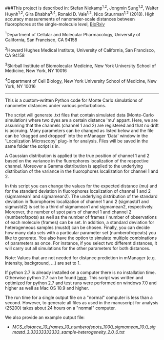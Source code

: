 ###This project is described in: Stefan Niekamp<sup>1,2</sup>, Jongmin Sung<sup>1,2</sup>, Walter Huynh<sup>1,2</sup>, Gira Bhabha<sup>3,4</sup>, Ronald D. Vale<sup>1,2</sup>, Nico Stuurman<sup>1,2</sup> (2018). High accuracy measurements of nanometer-scale distances between fluorophores at the single-molecule level, [BioRxiv](https://doi.org/10.1101/234740)

<sup>1</sup>Department of Cellular and Molecular Pharmacology, University of California, San Francisco, CA 94158

<sup>2</sup>Howard Hughes Medical Institute, University of California, San Francisco, CA 94158

<sup>3</sup>Skirball Institute of Biomolecular Medicine, New York University School of Medicine, New York, NY 10016

<sup>4</sup>Department of Cell Biology, New York University School of Medicine, New York, NY 10016-----------------This is a custom-written Python code for Monte Carlo simulations of nanometer distances under various perturbations.The script will generate .txt files that contain simulated data (Monte-Carlo simulation) where two dyes are a certain distance 'mu' appart. Here, we are assuming that the channels (channel 1 and 2) are registered and that no drift is accruing. Many parameters can be changed as listed below and the file can be 'dragged and dropped' into the mManager 'Data' window in the 'Localization Microscopy' plug-in for analysis. Files will be saved in the same folder the script is in.A Gaussian distribution is applied to the true position of channel 1 and 2 based on the variance in the fluorophores localization of the respective channel. Moreover a Gamma distribution is applied to the underlying distribution of the variance in the fluorophores localization for channel 1 and 2.In this script you can change the values for the expected distance (mu) and for the standard deviation in fluorophores localization of channel 1 and 2 (sigmamean1 and sigmamean2). The underlying distribution of the standard deviation in fluorophores localization of channel 1 and 2 (sigmastd1 and sigmastd2) is set to a third of sigmamean1 and sigmamean2, respectively. Moreover, the number of spot pairs of channel 1 and channel 2 (numberofspots) as well as the number of frames / number of observations of each molecule (frames) can be set. In addition, a standard deviation for heterogeneous samples (mustd) can be chosen. Finally, you can decide how many data sets with a particular parameter set (numberofrepeats) you like to generate. You also have the option to simulate multiple combinations of parameters as once. For instance, if you select two different distances, it will carry out all simulations for the other parameters for both distances.Note: Values that are not needed for distance prediction in mManager (e.g. intensity, background, ...) are set to 1.If python 2.7 is already installed on a computer there is no installation time. Otherwise python 2.7 can be found [here](https://www.python.org/downloads/). This script was written and optimized for python 2.7 and test runs were performed on windows 7.0 and higher as well as Mac OS 10.9 and higher.

The run time for a single output file on a "normal" computer is less than a second. However, to generate all files as used in the manuscript for analysis (25200) takes about 24 hours on a "normal" computer.We also provide an example output file:

- *MCS_distance_10_frames_10_numberofspots_1000_sigmamean_10.0_sigmastd_3.33333333333_sample-heterogeneity_2.0_0.txt*